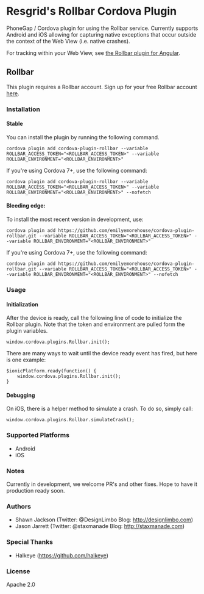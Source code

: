 Resgrid's Rollbar Cordova Plugin
=================================

PhoneGap / Cordova plugin for using the Rollbar service. Currently supports Android and iOS allowing for capturing native exceptions that occur outside the context of the Web View (i.e. native crashes).

For tracking within your Web View, see [the Rollbar plugin for Angular](https://github.com/tandibar/ng-rollbar).

Rollbar
--------
This plugin requires a Rollbar account. Sign up for your free Rollbar account [here](https://rollbar.com/).

### Installation ###
#### Stable ####
You can install the plugin by running the following command.
```
cordova plugin add cordova-plugin-rollbar --variable ROLLBAR_ACCESS_TOKEN="<ROLLBAR_ACCESS_TOKEN>" --variable ROLLBAR_ENVIRONMENT="<ROLLBAR_ENVIRONMENT>"
```

If you're using Cordova 7+, use the following command:
```
cordova plugin add cordova-plugin-rollbar --variable ROLLBAR_ACCESS_TOKEN="<ROLLBAR_ACCESS_TOKEN>" --variable ROLLBAR_ENVIRONMENT="<ROLLBAR_ENVIRONMENT>" --nofetch
```

#### Bleeding edge: ####
To install the most recent version in development, use:

```
cordova plugin add https://github.com/emilyemorehouse/cordova-plugin-rollbar.git --variable ROLLBAR_ACCESS_TOKEN="<ROLLBAR_ACCESS_TOKEN>" --variable ROLLBAR_ENVIRONMENT="<ROLLBAR_ENVIRONMENT>"
```

If you're using Cordova 7+, use the following command:

```
cordova plugin add https://github.com/emilyemorehouse/cordova-plugin-rollbar.git --variable ROLLBAR_ACCESS_TOKEN="<ROLLBAR_ACCESS_TOKEN>" --variable ROLLBAR_ENVIRONMENT="<ROLLBAR_ENVIRONMENT>" --nofetch
```

### Usage ###
#### Initialization ####
After the device is ready, call the following line of code to initialize the Rollbar plugin. Note that the token and environment are pulled form the plugin variables.

```
window.cordova.plugins.Rollbar.init();
```

There are many ways to wait until the device ready event has fired, but here is one example:

```
$ionicPlatform.ready(function() {
    window.cordova.plugins.Rollbar.init();
}
```

#### Debugging ####
On iOS, there is a helper method to simulate a crash. To do so, simply call:
```
window.cordova.plugins.Rollbar.simulateCrash();
```


### Supported Platforms ###

- Android
- iOS

### Notes ###
Currently in development, we welcome PR's and other fixes. Hope to have it production ready soon.

### Authors ###
* Shawn Jackson (Twitter: @DesignLimbo Blog: http://designlimbo.com)
* Jason Jarrett (Twitter: @staxmanade Blog: http://staxmanade.com)

### Special Thanks ###
* Halkeye (https://github.com/halkeye)

### License ###
Apache 2.0
